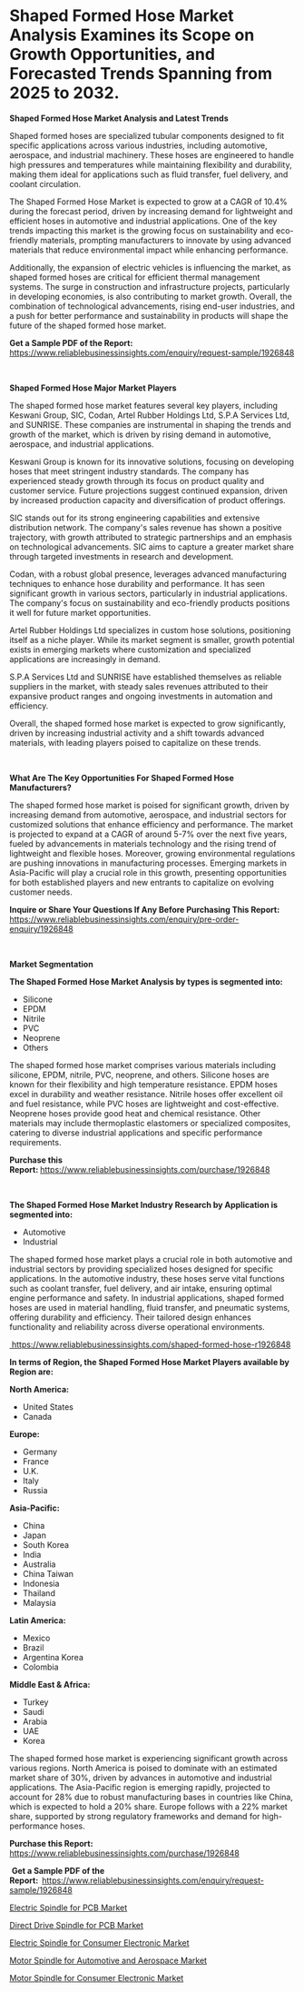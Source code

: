 <p><h1>Shaped Formed Hose Market Analysis Examines its Scope on Growth Opportunities, and Forecasted Trends Spanning from 2025 to 2032.</h1></p><p><strong>Shaped Formed Hose Market Analysis and Latest Trends</strong></p>
<p><p>Shaped formed hoses are specialized tubular components designed to fit specific applications across various industries, including automotive, aerospace, and industrial machinery. These hoses are engineered to handle high pressures and temperatures while maintaining flexibility and durability, making them ideal for applications such as fluid transfer, fuel delivery, and coolant circulation.</p><p>The Shaped Formed Hose Market is expected to grow at a CAGR of 10.4% during the forecast period, driven by increasing demand for lightweight and efficient hoses in automotive and industrial applications. One of the key trends impacting this market is the growing focus on sustainability and eco-friendly materials, prompting manufacturers to innovate by using advanced materials that reduce environmental impact while enhancing performance. </p><p>Additionally, the expansion of electric vehicles is influencing the market, as shaped formed hoses are critical for efficient thermal management systems. The surge in construction and infrastructure projects, particularly in developing economies, is also contributing to market growth. Overall, the combination of technological advancements, rising end-user industries, and a push for better performance and sustainability in products will shape the future of the shaped formed hose market.</p></p>
<p><strong>Get a Sample PDF of the Report:&nbsp;</strong> <a href="https://www.reliablebusinessinsights.com/enquiry/request-sample/1926848?utm_campaign=118&utm_medium=2&utm_source=Github&utm_content=ia&utm_term=28032025&utm_id=shaped-formed-hose">https://www.reliablebusinessinsights.com/enquiry/request-sample/1926848</a></p>
<p>&nbsp;</p>
<p><strong>Shaped Formed Hose Major Market Players</strong></p>
<p><p>The shaped formed hose market features several key players, including Keswani Group, SIC, Codan, Artel Rubber Holdings Ltd, S.P.A Services Ltd, and SUNRISE. These companies are instrumental in shaping the trends and growth of the market, which is driven by rising demand in automotive, aerospace, and industrial applications.</p><p>Keswani Group is known for its innovative solutions, focusing on developing hoses that meet stringent industry standards. The company has experienced steady growth through its focus on product quality and customer service. Future projections suggest continued expansion, driven by increased production capacity and diversification of product offerings.</p><p>SIC stands out for its strong engineering capabilities and extensive distribution network. The company's sales revenue has shown a positive trajectory, with growth attributed to strategic partnerships and an emphasis on technological advancements. SIC aims to capture a greater market share through targeted investments in research and development.</p><p>Codan, with a robust global presence, leverages advanced manufacturing techniques to enhance hose durability and performance. It has seen significant growth in various sectors, particularly in industrial applications. The company's focus on sustainability and eco-friendly products positions it well for future market opportunities.</p><p>Artel Rubber Holdings Ltd specializes in custom hose solutions, positioning itself as a niche player. While its market segment is smaller, growth potential exists in emerging markets where customization and specialized applications are increasingly in demand.</p><p>S.P.A Services Ltd and SUNRISE have established themselves as reliable suppliers in the market, with steady sales revenues attributed to their expansive product ranges and ongoing investments in automation and efficiency.</p><p>Overall, the shaped formed hose market is expected to grow significantly, driven by increasing industrial activity and a shift towards advanced materials, with leading players poised to capitalize on these trends.</p></p>
<p>&nbsp;</p>
<p><strong>What Are The Key Opportunities For Shaped Formed Hose Manufacturers?</strong></p>
<p><p>The shaped formed hose market is poised for significant growth, driven by increasing demand from automotive, aerospace, and industrial sectors for customized solutions that enhance efficiency and performance. The market is projected to expand at a CAGR of around 5-7% over the next five years, fueled by advancements in materials technology and the rising trend of lightweight and flexible hoses. Moreover, growing environmental regulations are pushing innovations in manufacturing processes. Emerging markets in Asia-Pacific will play a crucial role in this growth, presenting opportunities for both established players and new entrants to capitalize on evolving customer needs.</p></p>
<p><strong>Inquire or Share Your Questions If Any Before Purchasing This Report:</strong> <a href="https://www.reliablebusinessinsights.com/enquiry/pre-order-enquiry/1926848?utm_campaign=118&utm_medium=2&utm_source=Github&utm_content=ia&utm_term=28032025&utm_id=shaped-formed-hose">https://www.reliablebusinessinsights.com/enquiry/pre-order-enquiry/1926848</a></p>
<p>&nbsp;</p>
<p><strong>Market Segmentation</strong></p>
<p><strong>The Shaped Formed Hose Market Analysis by types is segmented into:</strong></p>
<p><ul><li>Silicone</li><li>EPDM</li><li>Nitrile</li><li>PVC</li><li>Neoprene</li><li>Others</li></ul></p>
<p><p>The shaped formed hose market comprises various materials including silicone, EPDM, nitrile, PVC, neoprene, and others. Silicone hoses are known for their flexibility and high temperature resistance. EPDM hoses excel in durability and weather resistance. Nitrile hoses offer excellent oil and fuel resistance, while PVC hoses are lightweight and cost-effective. Neoprene hoses provide good heat and chemical resistance. Other materials may include thermoplastic elastomers or specialized composites, catering to diverse industrial applications and specific performance requirements.</p></p>
<p><strong>Purchase this Report:&nbsp;</strong><a href="https://www.reliablebusinessinsights.com/purchase/1926848?utm_campaign=118&utm_medium=2&utm_source=Github&utm_content=ia&utm_term=28032025&utm_id=shaped-formed-hose">https://www.reliablebusinessinsights.com/purchase/1926848</a></p>
<p>&nbsp;</p>
<p><strong>The Shaped Formed Hose Market Industry Research by Application is segmented into:</strong></p>
<p><ul><li>Automotive</li><li>Industrial</li></ul></p>
<p><p>The shaped formed hose market plays a crucial role in both automotive and industrial sectors by providing specialized hoses designed for specific applications. In the automotive industry, these hoses serve vital functions such as coolant transfer, fuel delivery, and air intake, ensuring optimal engine performance and safety. In industrial applications, shaped formed hoses are used in material handling, fluid transfer, and pneumatic systems, offering durability and efficiency. Their tailored design enhances functionality and reliability across diverse operational environments.</p></p>
<p><a href="https://www.reliablebusinessinsights.com/shaped-formed-hose-r1926848?utm_campaign=118&utm_medium=2&utm_source=Github&utm_content=ia&utm_term=28032025&utm_id=shaped-formed-hose">&nbsp;https://www.reliablebusinessinsights.com/shaped-formed-hose-r1926848</a></p>
<p><strong>In terms of Region, the Shaped Formed Hose Market Players available by Region are:</strong></p>
<p>
    <p> <strong> North America: </strong>
        <ul>
            <li>United States</li>
            <li>Canada</li>
        </ul>
        </p> 
    <p> <strong> Europe: </strong>
        <ul>
            <li>Germany</li>
            <li>France</li>
            <li>U.K.</li>
            <li>Italy</li>
            <li>Russia</li>
        </ul>
        </p> 
    <p> <strong> Asia-Pacific: </strong>
        <ul>
            <li>China</li>
            <li>Japan</li>
            <li>South Korea</li>
            <li>India</li>
            <li>Australia</li>
            <li>China Taiwan</li>
            <li>Indonesia</li>
            <li>Thailand</li>
            <li>Malaysia</li>
        </ul>
        </p> 
    <p> <strong> Latin America: </strong>
        <ul>
            <li>Mexico</li>
            <li>Brazil</li>
            <li>Argentina Korea</li>
            <li>Colombia</li>
        </ul>
        </p> 
    <p> <strong> Middle East & Africa: </strong>
        <ul>
            <li>Turkey</li>
            <li>Saudi</li>
            <li>Arabia</li>
            <li>UAE</li>
            <li>Korea</li>
        </ul>
    </p>
    </p>
<p><p>The shaped formed hose market is experiencing significant growth across various regions. North America is poised to dominate with an estimated market share of 30%, driven by advances in automotive and industrial applications. The Asia-Pacific region is emerging rapidly, projected to account for 28% due to robust manufacturing bases in countries like China, which is expected to hold a 20% share. Europe follows with a 22% market share, supported by strong regulatory frameworks and demand for high-performance hoses.</p></p>
<p><strong>Purchase this Report: </strong><a href="https://www.reliablebusinessinsights.com/purchase/1926848?utm_campaign=118&utm_medium=2&utm_source=Github&utm_content=ia&utm_term=28032025&utm_id=shaped-formed-hose">https://www.reliablebusinessinsights.com/purchase/1926848</a></p>
<p>&nbsp;<strong>Get a Sample PDF of the Report:&nbsp;&nbsp;</strong><a href="https://www.reliablebusinessinsights.com/enquiry/request-sample/1926848?utm_campaign=118&utm_medium=2&utm_source=Github&utm_content=ia&utm_term=28032025&utm_id=shaped-formed-hose">https://www.reliablebusinessinsights.com/enquiry/request-sample/1926848</a></p>
<p><strong></strong></p>
<p><p><a href="https://github.com/keohannchavo/Market-Research-Report-List-1/blob/main/electric-spindle-for-pcb-market.md?utm_campaign=118&utm_medium=2&utm_source=Github&utm_content=ia&utm_term=28032025&utm_id=shaped-formed-hose">Electric Spindle for PCB Market</a></p><p><a href="https://github.com/ssaradulai/Market-Research-Report-List-1/blob/main/direct-drive-spindle-for-pcb-market.md?utm_campaign=118&utm_medium=2&utm_source=Github&utm_content=ia&utm_term=28032025&utm_id=shaped-formed-hose">Direct Drive Spindle for PCB Market</a></p><p><a href="https://github.com/dukerghostki/Market-Research-Report-List-1/blob/main/electric-spindle-for-consumer-electronic-market.md?utm_campaign=118&utm_medium=2&utm_source=Github&utm_content=ia&utm_term=28032025&utm_id=shaped-formed-hose">Electric Spindle for Consumer Electronic Market</a></p><p><a href="https://github.com/taveyasenay/Market-Research-Report-List-1/blob/main/motor-spindle-for-automotive-and-aerospace-market.md?utm_campaign=118&utm_medium=2&utm_source=Github&utm_content=ia&utm_term=28032025&utm_id=shaped-formed-hose">Motor Spindle for Automotive and Aerospace Market</a></p><p><a href="https://github.com/janotjuljo/Market-Research-Report-List-1/blob/main/motor-spindle-for-consumer-electronic-market.md?utm_campaign=118&utm_medium=2&utm_source=Github&utm_content=ia&utm_term=28032025&utm_id=shaped-formed-hose">Motor Spindle for Consumer Electronic Market</a></p></p>